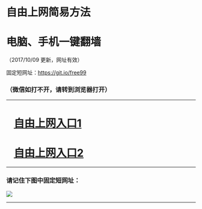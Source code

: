 ﻿# 自由上网简易方法

# 电脑、手机一键翻墙

（2017/10/09 更新，网址有效）

固定短网址：https://git.io/free99

### （微信如打不开，请转到浏览器打开）


***





# &nbsp;&nbsp; <a href="http://ft12489868.fwq-tz-1001.info/fwqtz01.html?t=100900112923 " target="_blank">自由上网入口1</a>
# &nbsp;&nbsp; <a href="http://ft1874518678.fwq-tz-1002.info/fwqtz02.html?t=10090014133 " target="_blank">自由上网入口2</a>
***

### 请记住下图中固定短网址：

<img src="https://s3-us-west-2.amazonaws.com/fwq-1001/yjfq-20170905okok.png" /> 


***

